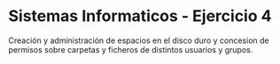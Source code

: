 # Sistemas Informaticos - Ejercicio 4

Creación y administración de espacios en el disco duro y concesion de permisos sobre carpetas y ficheros de distintos usuarios y grupos.